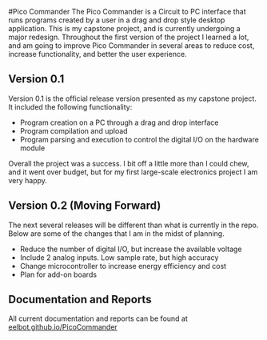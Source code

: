 #Pico Commander
The Pico Commander is a Circuit to PC interface that runs programs created by a user 
in a drag and drop style desktop application. This is my capstone project, and is currently
undergoing a major redesign. Throughout the first version of the project I learned a 
lot, and am going to improve Pico Commander in several areas to reduce cost, increase
functionality, and better the user experience.

## Version 0.1
Version 0.1 is the official release version presented as my capstone project. It
included the following functionality:
- Program creation on a PC through a drag and drop interface
- Program compilation and upload
- Program parsing and execution to control the digital I/O on the hardware module

Overall the project was a success. I bit off a little more than I could chew, and it went 
over budget, but for my first large-scale electronics project I am very happy.

## Version 0.2 (Moving Forward)
The next several releases will be different than what is currently in the
repo. Below are some of the changes that I am in the midst of planning.
- Reduce the number of digital I/O, but increase the available voltage
- Include 2 analog inputs. Low sample rate, but high accuracy
- Change microcontroller to increase energy efficiency and cost
- Plan for add-on boards

## Documentation and Reports
All current documentation and reports can be found at 
[eelbot.github.io/PicoCommander](https://eelbot.github.io/PicoCommander/)